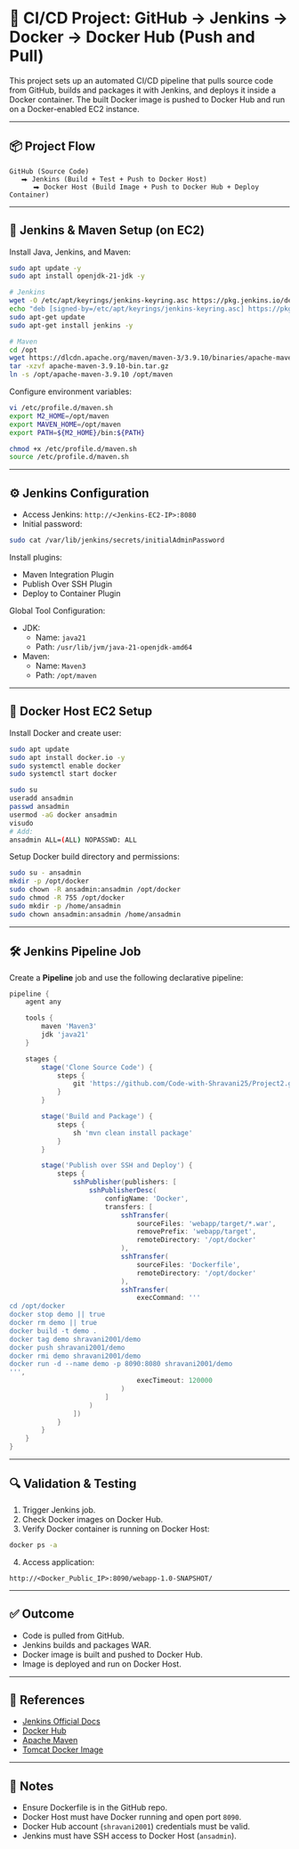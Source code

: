 
# 🚀 CI/CD Project: GitHub → Jenkins → Docker → Docker Hub (Push and Pull)

This project sets up an automated CI/CD pipeline that pulls source code from GitHub, builds and packages it with Jenkins, and deploys it inside a Docker container. The built Docker image is pushed to Docker Hub and run on a Docker-enabled EC2 instance.

---

## 📦 Project Flow

```
GitHub (Source Code)
   ⮕ Jenkins (Build + Test + Push to Docker Host)
      ⮕ Docker Host (Build Image + Push to Docker Hub + Deploy Container)
```

---

## 🧱 Jenkins & Maven Setup (on EC2)

Install Java, Jenkins, and Maven:

```bash
sudo apt update -y
sudo apt install openjdk-21-jdk -y

# Jenkins
wget -O /etc/apt/keyrings/jenkins-keyring.asc https://pkg.jenkins.io/debian-stable/jenkins.io-2023.key
echo "deb [signed-by=/etc/apt/keyrings/jenkins-keyring.asc] https://pkg.jenkins.io/debian-stable binary/" | sudo tee /etc/apt/sources.list.d/jenkins.list > /dev/null
sudo apt-get update
sudo apt-get install jenkins -y

# Maven
cd /opt
wget https://dlcdn.apache.org/maven/maven-3/3.9.10/binaries/apache-maven-3.9.10-bin.tar.gz
tar -xzvf apache-maven-3.9.10-bin.tar.gz
ln -s /opt/apache-maven-3.9.10 /opt/maven
```

Configure environment variables:

```bash
vi /etc/profile.d/maven.sh
export M2_HOME=/opt/maven
export MAVEN_HOME=/opt/maven
export PATH=${M2_HOME}/bin:${PATH}

chmod +x /etc/profile.d/maven.sh
source /etc/profile.d/maven.sh
```

---

## ⚙️ Jenkins Configuration

- Access Jenkins: `http://<Jenkins-EC2-IP>:8080`
- Initial password:
```bash
sudo cat /var/lib/jenkins/secrets/initialAdminPassword
```

Install plugins:
- Maven Integration Plugin
- Publish Over SSH Plugin
- Deploy to Container Plugin

Global Tool Configuration:
- JDK:
  - Name: `java21`
  - Path: `/usr/lib/jvm/java-21-openjdk-amd64`
- Maven:
  - Name: `Maven3`
  - Path: `/opt/maven`

---

## 🐳 Docker Host EC2 Setup

Install Docker and create user:

```bash
sudo apt update
sudo apt install docker.io -y
sudo systemctl enable docker
sudo systemctl start docker

sudo su
useradd ansadmin
passwd ansadmin
usermod -aG docker ansadmin
visudo
# Add:
ansadmin ALL=(ALL) NOPASSWD: ALL
```

Setup Docker build directory and permissions:

```bash
sudo su - ansadmin
mkdir -p /opt/docker
sudo chown -R ansadmin:ansadmin /opt/docker
sudo chmod -R 755 /opt/docker
sudo mkdir -p /home/ansadmin
sudo chown ansadmin:ansadmin /home/ansadmin
```

---

## 🛠️ Jenkins Pipeline Job

Create a **Pipeline** job and use the following declarative pipeline:

```groovy
pipeline {
    agent any

    tools {
        maven 'Maven3'
        jdk 'java21'
    }

    stages {
        stage('Clone Source Code') {
            steps {
                git 'https://github.com/Code-with-Shravani25/Project2.git'
            }
        }

        stage('Build and Package') {
            steps {
                sh 'mvn clean install package'
            }
        }

        stage('Publish over SSH and Deploy') {
            steps {
                sshPublisher(publishers: [
                    sshPublisherDesc(
                        configName: 'Docker',
                        transfers: [
                            sshTransfer(
                                sourceFiles: 'webapp/target/*.war',
                                removePrefix: 'webapp/target',
                                remoteDirectory: '/opt/docker'
                            ),
                            sshTransfer(
                                sourceFiles: 'Dockerfile',
                                remoteDirectory: '/opt/docker'
                            ),
                            sshTransfer(
                                execCommand: '''
cd /opt/docker
docker stop demo || true
docker rm demo || true
docker build -t demo .
docker tag demo shravani2001/demo
docker push shravani2001/demo
docker rmi demo shravani2001/demo
docker run -d --name demo -p 8090:8080 shravani2001/demo
''',
                                execTimeout: 120000
                            )
                        ]
                    )
                ])
            }
        }
    }
}
```

---

## 🔍 Validation & Testing

1. Trigger Jenkins job.
2. Check Docker images on Docker Hub.
3. Verify Docker container is running on Docker Host:
```bash
docker ps -a
```
4. Access application:
```
http://<Docker_Public_IP>:8090/webapp-1.0-SNAPSHOT/
```

---

## ✅ Outcome

- Code is pulled from GitHub.
- Jenkins builds and packages WAR.
- Docker image is built and pushed to Docker Hub.
- Image is deployed and run on Docker Host.

---

## 📎 References

- [Jenkins Official Docs](https://www.jenkins.io/doc/)
- [Docker Hub](https://hub.docker.com/)
- [Apache Maven](https://maven.apache.org/)
- [Tomcat Docker Image](https://hub.docker.com/_/tomcat)

---

## 📌 Notes

- Ensure Dockerfile is in the GitHub repo.
- Docker Host must have Docker running and open port `8090`.
- Docker Hub account (`shravani2001`) credentials must be valid.
- Jenkins must have SSH access to Docker Host (`ansadmin`).
